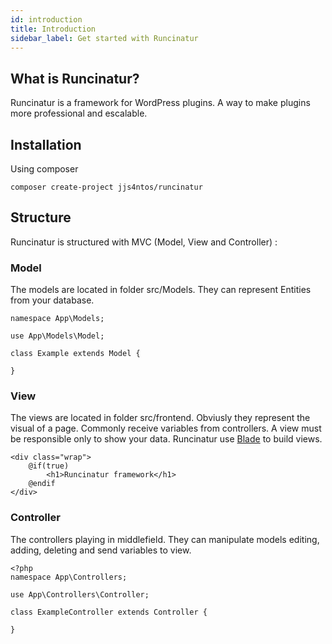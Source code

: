 ```yaml
---
id: introduction
title: Introduction
sidebar_label: Get started with Runcinatur
---
```



## What is Runcinatur?

Runcinatur is a framework for WordPress plugins. A way to make plugins more professional and escalable.

## Installation

Using composer 

```
composer create-project jjs4ntos/runcinatur
```

## Structure

Runcinatur is structured with MVC (Model, View and Controller) :

### Model
The models are located in folder src/Models. They can represent Entities from your database.
```
namespace App\Models;

use App\Models\Model;

class Example extends Model {

}
```

### View
The views are located in folder src/frontend. Obviusly they represent the visual of a page.
Commonly receive variables from controllers.
A view must be responsible only to show your data.
Runcinatur use [Blade](https://github.com/jenssegers/blade) to build views.

```
<div class="wrap">
    @if(true)
	    <h1>Runcinatur framework</h1>
    @endif
</div>
```

### Controller
The controllers playing in middlefield. They can manipulate models editing, adding, deleting and send 
variables to view.

```
<?php 
namespace App\Controllers;

use App\Controllers\Controller;

class ExampleController extends Controller {

}
```